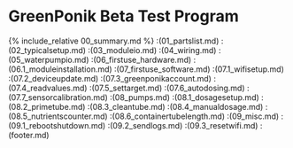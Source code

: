 # GreenPonik Beta Test Program

{% include_relative 00_summary.md %}
:(01_partslist.md)
:(02_typicalsetup.md)
:(03_moduleio.md)
:(04_wiring.md)
:(05_waterpumpio.md)
:(06_firstuse_hardware.md)
:(06.1_moduleinstallation.md)
:(07_firstuse_software.md)
:(07.1_wifisetup.md)
:(07.2_deviceupdate.md)
:(07.3_greenponikaccount.md)
:(07.4_readvalues.md)
:(07.5_settarget.md)
:(07.6_autodosing.md)
:(07.7_sensorcalibration.md)
:(08_pumps.md)
:(08.1_dosagesetup.md)
:(08.2_primetube.md)
:(08.3_cleantube.md)
:(08.4_manualdosage.md)
:(08.5_nutrientscounter.md)
:(08.6_containertubelength.md)
:(09_misc.md)
:(09.1_rebootshutdown.md)
:(09.2_sendlogs.md)
:(09.3_resetwifi.md)
:(footer.md)
